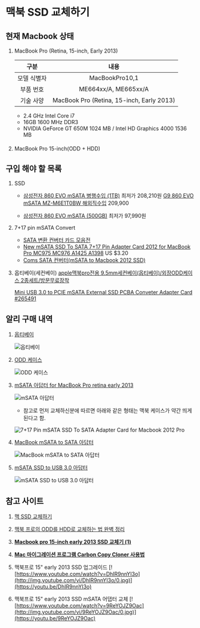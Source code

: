 # 맥북 SSD 교체하기

## 현재 Macbook 상태

1. MacBook Pro (Retina, 15-inch, Early 2013)

    구분  | 내용
    :-------------:| :-------------:
    모델 식별자| MacBookPro10,1
    부품 번호| ME664xx/A, ME665xx/A
    기술 사양| MacBook Pro (Retina, 15-inch, Early 2013)

    * 2.4 GHz Intel Core i7
    * 16GB 1600 MHz DDR3
    * NVIDIA GeForce GT 650M 1024 MB / Intel HD Graphics 4000 1536 MB  
####  

2. MacBook Pro 15-inch(ODD + HDD)    


## 구입 해야 할 목록

1. SSD

    * [삼성전자 860 EVO mSATA 병행수입 (1TB)](http://prod.danawa.com/info/?pcode=6099613&cate=112760) 최저가 208,210원
    [G9 860 EVO mSATA MZ-M6E1T0BW 해외직수입](http://www.g9.co.kr/Display/VIP/Index/1383039334?jaehuid=200008154&service_id=pcdn) 209,900

    * [삼성전자 860 EVO mSATA (500GB)](http://prod.danawa.com/info/?pcode=5834415&cate=112760) 최저가 97,990원


2. 7+17 pin mSATA Convert

    * [SATA 변환 컨버터 카드 모음전](http://item.gmarket.co.kr/Item?goodscode=753476760)
    * [New mSATA SSD To SATA 7+17 Pin Adapter Card 2012 for MacBook Pro MC975 MC976 A1425 A1398](https://www.aliexpress.com/item/4000009892182.html?spm=a2g0o.cart.0.0.31eb3c000IFMs8&mp=1) US $3.20
    * [Coms SATA 컨버터(mSATA to Macbook 2012 SSD)](http://www.comsmart.co.kr/cmart/shop/item.php?it_id=1467106424&num=1)


3. 옵티베이(세컨베이)
   [apple맥북pro전용 9.5mm세컨베이(옵티베이)/외장ODD케이스 2종세트/방문무료장착](http://www.11st.co.kr/product/SellerProductDetail.tmall?method=getSellerProductDetail&prdNo=433314865&utm_term=&utm_campaign=%B4%D9%B3%AA%BF%CDpc_%B0%A1%B0%DD%BA%F1%B1%B3%B1%E2%BA%BB&utm_source=%B4%D9%B3%AA%BF%CD_PC_PCS&utm_medium=%B0%A1%B0%DD%BA%F1%B1%B3)

   [Mini USB 3.0 to PCIE mSATA External SSD PCBA Conveter Adapter Card #265491](https://www.aliexpress.com/item/32848542592.html?spm=a2g0o.cart.0.0.79b53c00kMjSaT&mp=1)


## 알리 구매 내역

1. [옵티베이](https://www.aliexpress.com/item/32724032243.html?spm=a2g0s.9042311.0.0.3e7d4c4d00sJm2)

   ![옵티베이](https://ae01.alicdn.com/kf/HTB1anlDeBjTBKNjSZFwq6AG4XXa9.jpg)

2. [ODD 케이스](https://www.aliexpress.com/item/32688442927.html?spm=a2g0s.9042311.0.0.3e7d4c4d00sJm2)

   ![ODD 케이스](https://ae01.alicdn.com/kf/HTB1mCmtKFXXXXcVXpXXq6xXFXXXi.jpg)


3. [mSATA 아답터 for MacBook Pro retina early 2013](https://www.aliexpress.com/item/32949654677.html?spm=a2g0s.9042311.0.0.3e7d4c4d00sJm2)

    ![mSATA 아답터](https://ae01.alicdn.com/kf/HTB1DFW.XELrK1Rjy0Fjq6zYXFXav.jpg)

   - 참고로 먼저 교체하신분에 따르면 아래와 같은 형태는 맥북 케이스가 약간 띄게 된다고 함.

    ![7+17 Pin mSATA SSD To SATA Adapter Card for Macbook 2012 Pro ](https://images-na.ssl-images-amazon.com/images/I/31bTOkXSZlL._SX425_.jpg)

4. [MacBook mSATA to SATA 아답터](https://www.aliexpress.com/item/32996404584.html?spm=a2g0s.9042311.0.0.3e7d4c4d00sJm2)

   ![MacBook mSATA to SATA 아답터](https://ae01.alicdn.com/kf/HTB1HTrOO7zoK1RjSZFlq6yi4VXa3.jpg)

5. [mSATA SSD to USB 3.0 아답터](https://www.aliexpress.com/item/32848542592.html?spm=a2g0s.9042311.0.0.3e7d4c4d00sJm2)

   ![mSATA SSD to USB 3.0 아답터](https://ae01.alicdn.com/kf/HTB1xwNiE_tYBeNjy1Xdq6xXyVXa6.jpg)

## 참고 사이트

1. [맥 SSD 교체하기](https://hoile.tistory.com/116)

2. [맥북 프로의 ODD를 HDD로 교체하는 법 완벽 정리](http://blog.daum.net/miriya/15601280)

3. **[Macbook pro 15-inch early 2013 SSD 교체기 (1)](https://www.clien.net/service/board/use/12316577)**

4. **[Mac 마이그레이션 프로그램 Carbon Copy Cloner 사용법](http://blog.naver.com/PostView.nhn?blogId=revuahn&logNo=220946982305&parentCategoryNo=&categoryNo=13&viewDate=&isShowPopularPosts=true&from=search)**

5. 맥북프로 15" early 2013 SSD 업그레이드
[![https://www.youtube.com/watch?v=DhIR9nnYI3o](http://img.youtube.com/vi/DhIR9nnYI3o/0.jpg)](https://youtu.be/DhIR9nnYI3o)

6. 맥북프로 15" early 2013 SSD mSATA 어댑터 교체
[![https://www.youtube.com/watch?v=9ReYOJZ9Oac](http://img.youtube.com/vi/9ReYOJZ9Oac/0.jpg)](https://youtu.be/9ReYOJZ9Oac)
